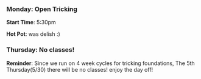  ### Monday: Open Tricking

**Start Time**: 5:30pm

**Hot Pot**: was delish :)

<!-- Tentatively 9ish at [Qiao Lin Hotpot](https://maps.app.goo.gl/5vd7NK9rKCioDFLw7) Backup plan: [Chengdu](https://maps.app.goo.gl/vmq2NFnMurXRdfy5A)

**addl info**: Parking is validated in the connected garage, NOT across at the regal theater. [Menu Here](https://qiaolinhotpot.com/menu/) -->

### Thursday: No classes!

**Reminder**: Since we run on 4 week cycles for tricking foundations, The 5th Thursday(5/30) there will be no classes! enjoy the day off!



